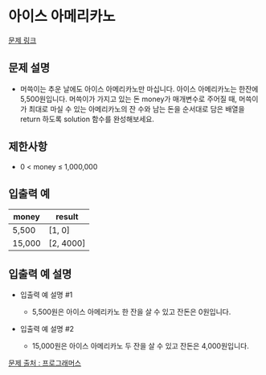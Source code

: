 # 아이스 아메리카노

[문제 링크](https://school.programmers.co.kr/learn/courses/30/lessons/120819)

## 문제 설명

- 머쓱이는 추운 날에도 아이스 아메리카노만 마십니다. 아이스 아메리카노는 한잔에 5,500원입니다. 머쓱이가 가지고 있는 돈 money가 매개변수로 주어질 때, 머쓱이가 최대로 마실 수 있는 아메리카노의 잔 수와 남는 돈을 순서대로 담은 배열을 return 하도록 solution 함수를 완성해보세요.

## 제한사항

- 0 < money ≤ 1,000,000

## 입출력 예

| money  | result    |
| ------ | --------- |
| 5,500  | [1, 0]    |
| 15,000 | [2, 4000] |

## 입출력 예 설명

- 입출력 예 설명 #1

  - 5,500원은 아이스 아메리카노 한 잔을 살 수 있고 잔돈은 0원입니다.

- 입출력 예 설명 #2

  - 15,000원은 아이스 아메리카노 두 잔을 살 수 있고 잔돈은 4,000원입니다.

[문제 출처 : 프로그래머스](https://school.programmers.co.kr/learn/challenges?order=acceptance_desc&levels=0)

